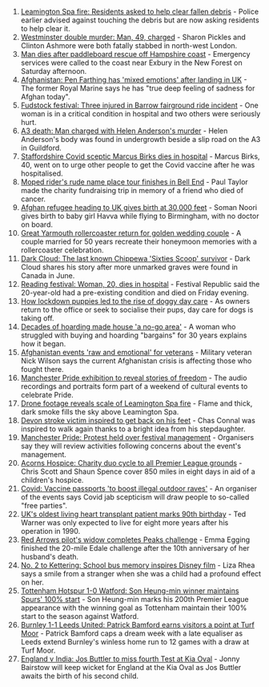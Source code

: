 1. [Leamington Spa fire: Residents asked to help clear fallen debris](https://www.bbc.co.uk/news/uk-england-coventry-warwickshire-58378858?at_medium=RSS&at_campaign=KARANGA) - Police earlier advised against touching the debris but are now asking residents to help clear it.
2. [Westminster double murder: Man, 49, charged](https://www.bbc.co.uk/news/uk-england-london-58376889?at_medium=RSS&at_campaign=KARANGA) - Sharon Pickles and Clinton Ashmore were both fatally stabbed in north-west London.
3. [Man dies after paddleboard rescue off Hampshire coast](https://www.bbc.co.uk/news/uk-england-hampshire-58377223?at_medium=RSS&at_campaign=KARANGA) - Emergency services were called to the coast near Exbury in the New Forest on Saturday afternoon.
4. [Afghanistan: Pen Farthing has 'mixed emotions' after landing in UK](https://www.bbc.co.uk/news/uk-england-essex-58370218?at_medium=RSS&at_campaign=KARANGA) - The former Royal Marine says he has "true deep feeling of sadness for Afghan today".
5. [Fudstock festival: Three injured in Barrow fairground ride incident](https://www.bbc.co.uk/news/uk-england-cumbria-58375009?at_medium=RSS&at_campaign=KARANGA) - One woman is in a critical condition in hospital and two others were seriously hurt.
6. [A3 death: Man charged with Helen Anderson's murder](https://www.bbc.co.uk/news/uk-england-surrey-58375146?at_medium=RSS&at_campaign=KARANGA) - Helen Anderson's body was found in undergrowth beside a slip road on the A3 in Guildford.
7. [Staffordshire Covid sceptic Marcus Birks dies in hospital](https://www.bbc.co.uk/news/uk-england-stoke-staffordshire-58376709?at_medium=RSS&at_campaign=KARANGA) - Marcus Birks, 40, went on to urge other people to get the Covid vaccine after he was hospitalised.
8. [Moped rider's rude name place tour finishes in Bell End](https://www.bbc.co.uk/news/uk-england-oxfordshire-58375401?at_medium=RSS&at_campaign=KARANGA) - Paul Taylor made the charity fundraising trip in memory of a friend who died of cancer.
9. [Afghan refugee heading to UK gives birth at 30,000 feet](https://www.bbc.co.uk/news/uk-58371252?at_medium=RSS&at_campaign=KARANGA) - Soman Noori gives birth to baby girl Havva while flying to Birmingham, with no doctor on board.
10. [Great Yarmouth rollercoaster return for golden wedding couple](https://www.bbc.co.uk/news/uk-england-norfolk-58356739?at_medium=RSS&at_campaign=KARANGA) - A couple married for 50 years recreate their honeymoon memories with a rollercoaster celebration.
11. [Dark Cloud: The last known Chippewa 'Sixties Scoop' survivor](https://www.bbc.co.uk/news/uk-england-bristol-58159037?at_medium=RSS&at_campaign=KARANGA) - Dark Cloud shares his story after more unmarked graves were found in Canada in June.
12. [Reading festival: Woman, 20, dies in hospital](https://www.bbc.co.uk/news/uk-england-berkshire-58376873?at_medium=RSS&at_campaign=KARANGA) - Festival Republic said the 20-year-old had a pre-existing condition and died on Friday evening.
13. [How lockdown puppies led to the rise of doggy day care](https://www.bbc.co.uk/news/uk-england-nottinghamshire-58280724?at_medium=RSS&at_campaign=KARANGA) - As owners return to the office or seek to socialise their pups, day care for dogs is taking off.
14. [Decades of hoarding made house 'a no-go area'](https://www.bbc.co.uk/news/uk-england-essex-58361528?at_medium=RSS&at_campaign=KARANGA) - A woman who struggled with buying and hoarding "bargains" for 30 years explains how it began.
15. [Afghanistan events 'raw and emotional' for veterans](https://www.bbc.co.uk/news/uk-england-northamptonshire-58362189?at_medium=RSS&at_campaign=KARANGA) - Military veteran Nick Wilson says the current Afghanistan crisis is affecting those who fought there.
16. [Manchester Pride exhibition to reveal stories of freedom](https://www.bbc.co.uk/news/uk-england-manchester-58358987?at_medium=RSS&at_campaign=KARANGA) - The audio recordings and portraits form part of a weekend of cultural events to celebrate Pride.
17. [Drone footage reveals scale of Leamington Spa fire](https://www.bbc.co.uk/news/uk-england-coventry-warwickshire-58358533?at_medium=RSS&at_campaign=KARANGA) - Flame and thick, dark smoke fills the sky above Leamington Spa.
18. [Devon stroke victim inspired to get back on his feet](https://www.bbc.co.uk/news/uk-england-devon-58353362?at_medium=RSS&at_campaign=KARANGA) - Chas Connal was inspired to walk again thanks to a bright idea from his stepdaughter.
19. [Manchester Pride: Protest held over festival management](https://www.bbc.co.uk/news/uk-england-manchester-58369410?at_medium=RSS&at_campaign=KARANGA) - Organisers say they will review activities following concerns about the event's management.
20. [Acorns Hospice: Charity duo cycle to all Premier League grounds](https://www.bbc.co.uk/news/uk-england-hereford-worcester-58369697?at_medium=RSS&at_campaign=KARANGA) - Chris Scott and Shaun Spence cover 850 miles in eight days in aid of a children's hospice.
21. [Covid: Vaccine passports 'to boost illegal outdoor raves'](https://www.bbc.co.uk/news/uk-england-58249698?at_medium=RSS&at_campaign=KARANGA) - An organiser of the events says Covid jab scepticism will draw people to so-called "free parties".
22. [UK's oldest living heart transplant patient marks 90th birthday](https://www.bbc.co.uk/news/uk-england-cambridgeshire-58361917?at_medium=RSS&at_campaign=KARANGA) - Ted Warner was only expected to live for eight more years after his operation in 1990.
23. [Red Arrows pilot's widow completes Peaks challenge](https://www.bbc.co.uk/news/uk-england-derbyshire-58351291?at_medium=RSS&at_campaign=KARANGA) - Emma Egging finished the 20-mile Edale challenge after the 10th anniversary of her husband's death.
24. [No. 2 to Kettering: School bus memory inspires Disney film](https://www.bbc.co.uk/news/uk-england-northamptonshire-58306416?at_medium=RSS&at_campaign=KARANGA) - Liza Rhea says a smile from a stranger when she was a child had a profound effect on her.
25. [Tottenham Hotspur 1-0 Watford: Son Heung-min winner maintains Spurs' 100% start](https://www.bbc.co.uk/sport/football/58295881?at_medium=RSS&at_campaign=KARANGA) - Son Heung-min marks his 200th Premier League appearance with the winning goal as Tottenham maintain their 100% start to the season against Watford.
26. [Burnley 1-1 Leeds United: Patrick Bamford earns visitors a point at Turf Moor](https://www.bbc.co.uk/sport/football/58295876?at_medium=RSS&at_campaign=KARANGA) - Patrick Bamford caps a dream week with a late equaliser as Leeds extend Burnley's winless home run to 12 games with a draw at Turf Moor.
27. [England v India: Jos Buttler to miss fourth Test at Kia Oval](https://www.bbc.co.uk/sport/cricket/58336156?at_medium=RSS&at_campaign=KARANGA) - Jonny Bairstow will keep wicket for England at the Kia Oval as Jos Buttler awaits the birth of his second child.
